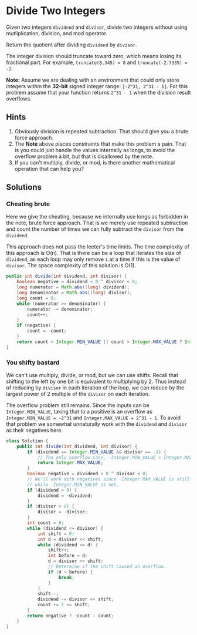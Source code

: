 # Divide Two Integers

Given two integers `dividend` and `divisor`, divide two integers without using
mutliplication, division, and mod operator.

Return the quotient after dividing `dividend` by `divisor`.

The integer division should truncate toward zero, which means losing its
fractional part. For example, `truncate(8.345) = 8` and
`truncate(-2.7335) = -2`.

**Note:** Assume we are dealing with an environment that could only store
integers within the **32-bit** signed integer range:
`[-2^31, 2^31 - 1]`. For this problem assume that your function returns
`2^31 - 1` when the division result overflows.

## Hints

1. Obviously division is repeated subtraction. That should give you a brute
   force approach.
1. The **Note** above places constraints that make this problem a pain. That
   is you could just handle the values internally as longs, to avoid the
   overflow problem a bit, but that is disallowed by the note.
1. If you can't multiply, divide, or mod, is there another mathematical
   operation that can help you?

## Solutions

### Cheating brute

Here we give the cheating, because we internally use longs as forbidden in
the note, brute force approach. That is we merely use repeated subtraction and
count the number of times we can fully subtract the `divisor` from the
`dividend`.

This approach does not pass the leeter's time limits. The time complexity
of this approach is O(n). That is there can be a loop that iterates the size of
`dividend`, as each loop may only remove `1` at a time if this is the value of
`divisor`. The space complexity of this solution is O(1).

```java
public int divide(int dividend, int divisor) {
    boolean negative = dividend < 0 ^ divisor < 0;
    long numerator = Math.abs((long) dividend);
    long denominator = Math.abs((long) divisor);
    long count = 0;
    while (numerator >= denominator) {
        numerator -= denominator;
        count++;
    }
    if (negative) {
        count = -count;
    }
    return count < Integer.MIN_VALUE || count > Integer.MAX_VALUE ? Integer.MAX_VALUE : (int) count;
}
```

### You shifty bastard

We can't use multiply, divide, or mod, but we can use shifts. Recall that
shifting to the left by one bit is equivalent to multiplying by 2. Thus instead
of reducing by `divisor` in each iteration of the loop, we can reduce by the
largest power of 2 multiple of the `divisor` on each iteration.

The overflow problem still remains. Since the inputs can be
`Integer.MIN_VALUE`, taking that to a positive is an overflow as
`Integer.MIN_VALUE = -2^31` and `Integer.MAX_VALUE = 2^31 - 1`. To avoid that
problem we somewhat unnaturally work with the `dividend` and `divisor` as their
negatives here.

```java
class Solution {
    public int divide(int dividend, int divisor) {
        if (dividend == Integer.MIN_VALUE && divisor == -1) {
            // The only overflow case, -Integer.MIN_VALUE > Integer.MAX_VALUE
            return Integer.MAX_VALUE;
        }
        boolean negative = dividend < 0 ^ divisor < 0;
        // We'll work with negatives since -Integer.MAX_VALUE is still valid
        // while -Integer.MIN_VALUE is not.
        if (dividend > 0) {
            dividend = -dividend;
        }
        if (divisor > 0) {
            divisor = -divisor;
        }
        int count = 0;
        while (dividend <= divisor) {
            int shift = 0;
            int d = divisor << shift;
            while (dividend <= d) {
                shift++;
                int before = d;
                d = divisor << shift;
                // Determine if the shift caused an overflow.
                if (d > before) {
                    break;
                }
            }
            shift--;
            dividend -= divisor << shift;
            count += 1 << shift;
        }
        return negative ? -count : count;
    }
}
```
